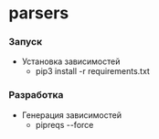 # parsers

### Запуск

* Установка зависимостей
    - pip3 install -r requirements.txt

### Разработка

* Генерация зависимостей
    - pipreqs --force                      
